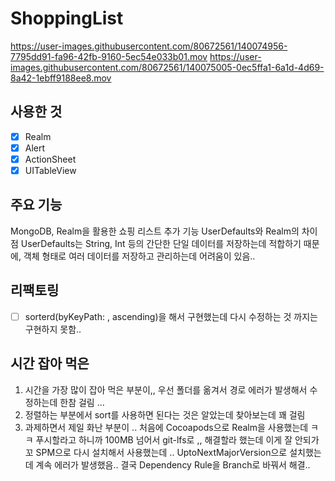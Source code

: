 # ShoppingList

https://user-images.githubusercontent.com/80672561/140074956-7795dd91-fa96-42fb-9160-5ec54e033b01.mov
https://user-images.githubusercontent.com/80672561/140075005-0ec5ffa1-6a1d-4d69-8a42-1ebff9188ee8.mov

## 사용한 것
- [x] Realm
- [x] Alert
- [x] ActionSheet
- [x] UITableView

## 주요 기능
MongoDB, Realm을 활용한 쇼핑 리스트 추가 기능
UserDefaults와 Realm의 차이점 
UserDefaults는 String, Int 등의 간단한 단일 데이터를 저장하는데 적합하기 때문에, 객체 형태로 여러 데이터를 저장하고 관리하는데 어려움이 있음..


## 리팩토링
- [ ] sorterd(byKeyPath: , ascending)을 해서 구현했는데 다시 수정하는 것 까지는 구현하지 못함..

## 시간 잡아 먹은 
1. 시간을 가장 많이 잡아 먹은 부분이,, 우선 폴더를 옮겨서 경로 에러가 발생해서 수정하는데 한참 걸림 ...
2. 정렬하는 부분에서 sort를 사용하면 된다는 것은 알았는데 찾아보는데 꽤 걸림
3. 과제하면서 제일 화난 부분이 .. 처음에 Cocoapods으로 Realm을 사용했는데 ㅋㅋ 
  푸시할라고 하니까 100MB 넘어서 git-lfs로 ,, 해결할라 했는데 이게 잘 안되가꼬 SPM으로 다시 설치해서 사용했는데 ..
  UptoNextMajorVersion으로 설치했는데 계속 에러가 발생했음.. 결국 Dependency Rule을 Branch로 바꿔서 해결..
  
